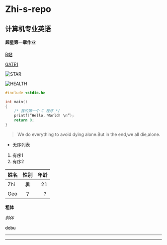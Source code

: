 # Zhi-s-repo

## 计算机专业英语
#### 超星第一章作业
[B站](https://space.bilibili.com/22101921)

[GATE1](./GATE1.md)

![STAR](./STAR.jpg)

![HEALTH](https://gimg2.baidu.com/image_search/src=http%3A%2F%2F5b0988e595225.cdn.sohucs.com%2Fq_70%2Cc_zoom%2Cw_640%2Fimages%2F20180419%2F649a161bc4eb4920b5eb8c3aca7b4ead.jpeg&refer=http%3A%2F%2F5b0988e595225.cdn.sohucs.com&app=2002&size=f9999,10000&q=a80&n=0&g=0n&fmt=jpeg?sec=1622125070&t=608d69acd4ffdb57a5436991ee3ff1c9"HEALTH")

```c
#include <stdio.h>

int main()
{
    /* 我的第一个 C 程序 */
    printf(“Hello, World! \n”);
    return 0;
}
```
>We do everything to avoid dying alone.But in the end,we all die,alone.

- 无序列表
1. 有序1
2. 有序2

姓名|性别|年龄
---|:--:|---:
Zhi|男|21
Geo|？|？


**粗体**

*斜体*

~~debu~~

-----
*****
